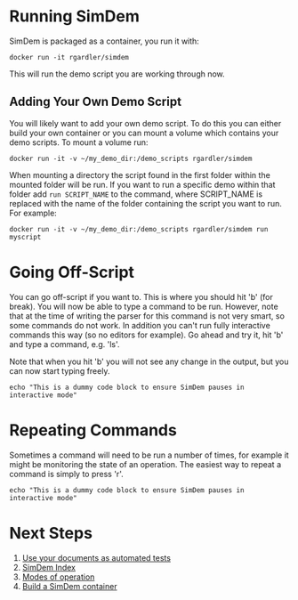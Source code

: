 # Running SimDem

SimDem is packaged as a container, you run it with:

`docker run -it rgardler/simdem`

This will run the demo script you are working through now.

## Adding Your Own Demo Script

You will likely want to add your own demo script. To do this you can
either build your own container or you can mount a volume which
contains your demo scripts. To mount a volume run:

`docker run -it -v ~/my_demo_dir:/demo_scripts rgardler/simdem`

When mounting a directory the script found in the first folder within
the mounted folder will be run. If you want to run a specific demo
within that folder add `run SCRIPT_NAME` to the command, where
SCRIPT_NAME is replaced with the name of the folder containing the
script you want to run. For example:

`docker run -it -v ~/my_demo_dir:/demo_scripts rgardler/simdem run myscript`

# Going Off-Script

You can go off-script if you want to. This is where you should hit 'b'
(for break). You will now be able to type a command to be
run. However, note that at the time of writing the parser for this
command is not very smart, so some commands do not work. In addition
you can't run fully interactive commands this way (so no editors for
example). Go ahead and try it, hit 'b' and type a command, e.g. 'ls'.

Note that when you hit 'b' you will not see any change in the output,
but you can now start typing freely.

```
echo "This is a dummy code block to ensure SimDem pauses in interactive mode"
```

# Repeating Commands

Sometimes a command will need to be run a number of times, for example
it might be monitoring the state of an operation. The easiest way to
repeat a command is simply to press 'r'.

```
echo "This is a dummy code block to ensure SimDem pauses in interactive mode"
```

# Next Steps

  1. [Use your documents as automated tests](../test/script.md)
  2. [SimDem Index](../script.md)
  3. [Modes of operation](../modes/script.md)
  4. [Build a SimDem container](../building/script.md)
